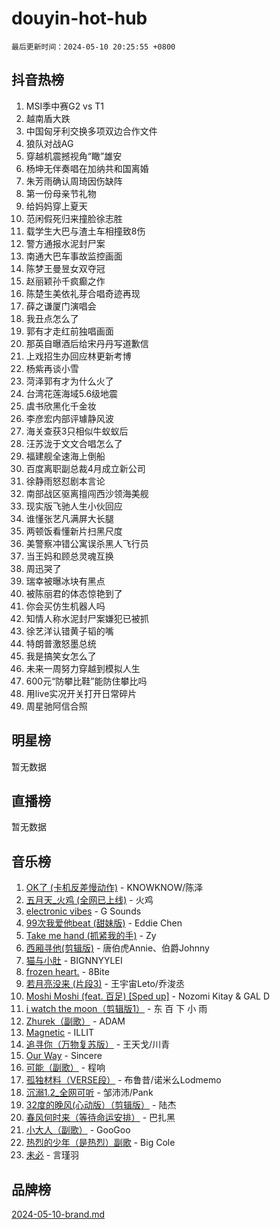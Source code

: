 # douyin-hot-hub

`最后更新时间：2024-05-10 20:25:55 +0800`

## 抖音热榜

1. MSI季中赛G2 vs T1
1. 越南盾大跌
1. 中国匈牙利交换多项双边合作文件
1. 狼队对战AG
1. 穿越机震撼视角“瞰”雄安
1. 杨坤无伴奏唱在加纳共和国离婚
1. 朱芳雨确认周琦因伤缺阵
1. 第一份母亲节礼物
1. 给妈妈穿上夏天
1. 范闲假死归来撞脸徐志胜
1. 载学生大巴与渣土车相撞致8伤
1. 警方通报水泥封尸案
1. 南通大巴车事故监控画面
1. 陈梦王曼昱女双夺冠
1. 赵丽颖孙千疯癫之作
1. 陈楚生美依礼芽合唱奇迹再现
1. 薛之谦厦门演唱会
1. 我丑点怎么了
1. 郭有才走红前独唱画面
1. 那英自曝酒后给宋丹丹写道歉信
1. 上戏招生办回应林更新考博
1. 杨紫再谈小雪
1. 菏泽郭有才为什么火了
1. 台湾花莲海域5.6级地震
1. 虞书欣黑化千金妆
1. 李彦宏内部评璩静风波
1. 海关查获3只相似牛蚁蚁后
1. 汪苏泷于文文合唱怎么了
1. 福建舰全速海上倒船
1. 百度离职副总裁4月成立新公司
1. 徐静雨怒怼剧本言论
1. 南部战区驱离擅闯西沙领海美舰
1. 现实版飞驰人生小伙回应
1. 谁懂张艺凡满屏大长腿
1. 两顿饭看懂新片扫黑尺度
1. 美警察冲错公寓误杀黑人飞行员
1. 当王妈和顾总灵魂互换
1. 周迅哭了
1. 瑞幸被曝冰块有黑点
1. 被陈丽君的体态惊艳到了
1. 你会买仿生机器人吗
1. 知情人称水泥封尸案嫌犯已被抓
1. 徐艺洋认错黄子韬的嘴
1. 特朗普激怒墨总统
1. 我是搞笑女怎么了
1. 未来一周努力穿越到模拟人生
1. 600元“防攀比鞋”能防住攀比吗
1. 用live实况开关打开日常碎片
1. 周星驰阿信合照

## 明星榜

暂无数据

## 直播榜

暂无数据

## 音乐榜

1. [OK了 (卡机反差慢动作)](https://sf3-cdn-tos.douyinstatic.com/obj/tos-cn-ve-2774/osXWgLGizaDPmw9B0CIggvCFeIAAebk1YMe8jD) - KNOWKNOW/陈泽
1. [五月天_火鸡 (全网已上线)](https://sf5-hl-cdn-tos.douyinstatic.com/obj/tos-cn-ve-2774/oEtOMSQZstjlJ4nfBEgeqN29IbWjkmDBrFtF2C) - 火鸡
1. [electronic vibes](https://sf6-cdn-tos.douyinstatic.com/obj/tos-cn-ve-2774/oMIpXkYtpBe14gZjOFMCLfhBv1zjK1O3Ztar9Q) - G Sounds
1. [99次我爱他beat (甜妹版)](https://sf3-cdn-tos.douyinstatic.com/obj/tos-cn-ve-2774/ocBPCLaDWFQr2tJdQmEDjGfSYIjegYYPBQZykZ) - Eddie Chen
1. [Take me hand (抓紧我的手)](https://sf5-hl-cdn-tos.douyinstatic.com/obj/tos-cn-ve-2774/os8GB2fDQQmJZTmtomg0gHX5fBACiEgcFgEKYg) - Zy
1. [西厢寻他(剪辑版)](https://sf3-cdn-tos.douyinstatic.com/obj/tos-cn-ve-2774/oUsAVfAQKlRNxEv5qxvIB8o5qmIWUcXbzJKJhw) - 唐伯虎Annie、伯爵Johnny
1. [猫与小肚](https://sf6-cdn-tos.douyinstatic.com/obj/tos-cn-ve-2774/osZeoClMECgK8DYl6VebABgbchEtPYQjZEnRtd) - BIGNNYYLEI
1. [frozen heart.](https://sf27-cdn-tos.douyinstatic.com/obj/tos-cn-ve-2774/oIIWJfyjIACZA9zQMtnJ6hQQhFC4vhCupoRBsO) - 8Bite
1. [若月亮没来 (片段3)](https://sf5-hl-cdn-tos.douyinstatic.com/obj/tos-cn-ve-2774/okfyEUsGW1B1ovJi5JiN9IjvAT2lMwA054GoEB) - 王宇宙Leto/乔浚丞
1. [Moshi Moshi (feat. 百足) [Sped up]](https://sf5-hl-cdn-tos.douyinstatic.com/obj/tos-cn-ve-2774/ocCPFQcXJLeroaIdQLIGAoeeYM3OAUYGDguHXz) - Nozomi Kitay & GAL D
1. [i watch the moon（剪辑版1）](https://sf5-hl-cdn-tos.douyinstatic.com/obj/tos-cn-ve-2774/o0I9mSChzHZANMJIEBfkCQzzg6N5WAcVtqft9P) - 东 百 下 小 雨
1. [Zhurek（副歌）](https://sf3-cdn-tos.douyinstatic.com/obj/tos-cn-ve-2774/ooQm8FBZQDlf0btEYgVpCcSCQfrdJGBEKZYBGS) - ADAM
1. [Magnetic](https://sf5-hl-cdn-tos.douyinstatic.com/obj/tos-cn-ve-2774/oAQCYdBNZfLACGDmVFAsfAtpy32tqErgQ3XgBN) - ILLIT
1. [追寻你（万物复苏版）](https://sf5-hl-cdn-tos.douyinstatic.com/obj/tos-cn-ve-2774/oYeAZJsbjIDit9APmBg8u6uDUQnHmoCf3gbo74) - 王天戈/川青
1. [Our Way](https://sf3-cdn-tos.douyinstatic.com/obj/tos-cn-ve-2774/o8tPEkQgQNCe0DPeFwZzYrbqLlnzBBrYidWkEZ) - Sincere
1. [可能（副歌）](https://sf5-hl-cdn-tos.douyinstatic.com/obj/tos-cn-ve-2774/cde1731888894259b333569393c2fb51) - 程响
1. [孤独材料（VERSE段）](https://sf5-hl-cdn-tos.douyinstatic.com/obj/tos-cn-ve-2774/ocX7glDNHYlwFeYrGQfBZoThtvPWy8tCCEBGKQ) - 布鲁昔/诺米么Lodmemo
1. [沉溺1.2_全网可听](https://sf5-hl-cdn-tos.douyinstatic.com/obj/tos-cn-ve-2774/ok2QoiBqsWAX9McZmWiI9gAB0EzwD4Xj6yfmtH) - 邹沛沛/Pank
1. [32度的晚风(心动版）（剪辑版）](https://sf5-hl-cdn-tos.douyinstatic.com/obj/tos-cn-ve-2774/owNyabsyWdzUulxhoJfK8IBXgp0UMQAHpvGh2B) - 陆杰
1. [春风何时来（等待命运安排）](https://sf3-cdn-tos.douyinstatic.com/obj/tos-cn-ve-2774/oICBNbD3gelMfB4WgiD1KI2jQtXZE2FgHLwtsl) - 巴扎黑
1. [小大人（副歌）](https://sf5-hl-cdn-tos.douyinstatic.com/obj/tos-cn-ve-2774/oIhaDwehWhLFsVIG7QIICLLazDNGJAGg5geeb4) - GooGoo
1. [热烈的少年（是热烈）副歌](https://sf5-hl-cdn-tos.douyinstatic.com/obj/tos-cn-ve-2774/owVNI0CLDAUMtSz6TEYvfFBFL4UDFFhLfgK8fa) - Big Cole
1. [未必](https://sf3-cdn-tos.douyinstatic.com/obj/tos-cn-ve-2774/ogntQMFnKQDZUgTCYuJgfLEtleYZZFxBQqhhFB) - 言瑾羽

## 品牌榜

[2024-05-10-brand.md](2024-05-10-brand.md)

